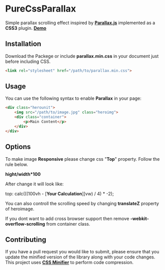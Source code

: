 PureCssParallax
===========

Simple parallax scrolling effect inspired by **[Parallax.js](http://pixelcog.github.io/parallax.js/)** implemented as a **CSS3** plugin. **[Demo](https://jobayer-ahmed.github.io/pureCssParallax/demo/)**

## Installation

Download the Packege or include **parallax.min.css** in your document just before including CSS.

``` html
<link rel="stylesheet" href="/path/to/parallax.min.css">
```

## Usage

You can use the following syntax to enable **Parallax** in your page:

``` html
<div class="herounit">
	<img src="/path/to/image.jpg" class="heroimg">
	<div class="container">
		<p>Main Content</p>
	</div>
</div>
```

## Options

To make image **Responsive** please change css "**Top**" property. Follow the rule below.

**hight/width*100**

After change it will look like:

top: calc(((100vh - [**Your Calculation**]]vw) / 4) * -2);

You can also controll the scrolling speed by changing **translateZ** property of heroimage.

If you dont want to add cross browser support then remove **-webkit-overflow-scrolling** from container class.

## Contributing

If you have a pull request you would like to submit, please ensure that you update the minified version of the library along with your code changes. This project uses **[CSS Minifier](https://cssminifier.com/)** to perform code compression.

